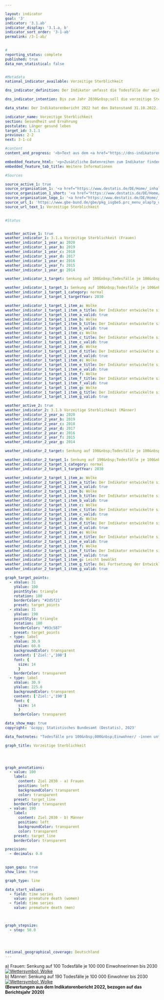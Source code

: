 ```yaml
---

layout: indicator    
goal: '3'    
indicator: '3.1.ab'    
indicator_display: '3.1.a, b'    
indicator_sort_order: '3-1-ab'    
permalink: /3-1-ab/    
    

#
reporting_status: complete    
published: true    
data_non_statistical: false    


#Metadata    
national_indicator_available: Vorzeitige Sterblichkeit    

dns_indicator_definition: Der Indikator umfasst die Todesfälle der weiblichen (3.1.a) und männlichen (3.1.b) unter 70-jährigen Bevölkerung, bezogen auf 100&nbsp;000&nbsp;Einwohnerinnen und Einwohner der alten Europastandardbevölkerung unter 70&nbsp;Jahren (unter Ausschluss der unter 1-Jährigen).    

dns_indicator_intention: Bis zum Jahr 2030&nbsp;soll die vorzeitige Sterblichkeit bei Frauen bei höchstens 100&nbsp;und bei Männern bei höchstens 190&nbsp;Todesfällen je 100&nbsp;000&nbsp;Einwohnerinnen und Einwohnern liegen.    

data_state: Der Indikatorenbericht 2022 hat den Datenstand 31.10.2022. Die Daten auf dieser Plattform werden regelmäßig aktualisiert, sodass online aktuellere Daten verfügbar sein können als im <a href="https://dns-indikatoren.de/publications_reports/">Indikatorenbericht 2022</a> veröffentlicht.    

indicator_name: Vorzeitige Sterblichkeit    
section: Gesundheit und Ernährung    
postulate: Länger gesund leben    
target_id: 3.1.1    
previous: 2-2    
next: 3-1-cd    

#content     
content_and_progress: '<b>Text aus dem <a href="https://dns-indikatoren.de/publications_reports/">Indikatorenbericht 2022&nbsp;</a></b><br><br>Die Daten stammen aus der Todesursachenstatistik und der Bevölkerungsfortschreibung des Statistischen Bundesamtes. Alle amtlichen Todesbescheinigungen werden im Rahmen der Todesursachenstatistik erfasst und ausgewertet. Die aktuellen Bevölkerungszahlen gibt die Bevölkerungsfortschreibung basierend auf den Ergebnissen der jeweiligen letzten Volkszählung an. Um einen Vergleich von Veränderungsraten über die Zeit zu ermöglichen, beziehen sich die Daten auf die alte Europastandardbevölkerung. Hierbei handelt es sich um eine Modellbevölkerung.<br><br>Die Indikatoren <a href="www.dnsTestEnvironment.github.io/dns-indicators/3-1-ab">3.1.a</a> und <a href="www.dnsTestEnvironment.github.io/dns-indicators/3-1-ab">3.1.b</a> werden auch im Informationssystem der Gesundheitsberichterstattung des Bundes (www.gbe-bund.de) zur Verfügung gestellt. Die Säuglingssterblichkeit (unter 1-Jährige) wird nicht betrachtet.<br><br>Zwischen 1991&nbsp;und 2020&nbsp;ist die vorzeitige Sterblichkeit bei Frauen (‒&nbsp;38&nbsp;%) und Männern (‒&nbsp;44&nbsp;%) stetig zurückgegangen. Durch den stärkeren Rückgang bei Männern hat sich auch der geschlechtsspezifische Unterschied der vorzeitigen Sterblichkeit verringert. 145&nbsp;Frauen und 276&nbsp;Männer je 100&nbsp;000&nbsp;Einwohnerinnen und Einwohner starben im Jahr 2020&nbsp;bevor sie das 70. Lebensjahr vollendeten. Die geschlechtsspezifischen Zielwerte für das Jahr 2030&nbsp;würden jedoch bei gleichbleibender Entwicklung, wie in den vergangenen Jahren, verfehlt werden.<br><br>Im Zeitverlauf der Indikatoren spiegeln sich die insgesamt deutlich erhöhten Sterbefälle aufgrund der <abbr title="Coronavirus SARS-CoV-2" tabindex="0">COVID-19</abbr>-Pandemie im Jahr 2020&nbsp;kaum wider. Während die Sterblichkeit bei den hier nicht betrachteten über 80-Jährigen in 2020&nbsp;deutlich angestiegen ist, lag der Anteil von <abbr title="Coronavirus SARS-CoV-2" tabindex="0">COVID-19</abbr>&nbsp;an den Todesursachen in der hier betrachteten Altersklasse bei 1,7&nbsp;% bei den Frauen und 2,3&nbsp;% bei den Männern, sodass die Indikatoren durch die <abbr title="Coronavirus SARS-CoV-2" tabindex="0">COVID-19</abbr>-Pandemie wenig beeinflusst wurden. Es wird dabei davon ausgegangen, dass es zu keiner wesentlichen Untererfassung der <abbr title="Coronavirus SARS-CoV-2" tabindex="0">COVID-19</abbr>-Todesfälle kam.<br><br>Die Lebenserwartung ist ein Indikator, der auf Grundlage der Statistik der Sterbefälle und der Bevölkerungsfortschreibung berechnet wird und Effekte der Bevölkerungsalterung auf die Entwicklung der Sterblichkeit herausrechnet. Im Zuge der Pandemie kam es zu einem kurzfristigen Rückgang der Lebenserwartung in den Jahren 2020&nbsp;und 2021. Langfristig gesehen hat sich die Lebenserwartung in Deutschland, entsprechend dem insgesamt stetigen Rückgang der vorzeitigen Sterblichkeit, weiter positiv entwickelt. Mit 17,0&nbsp;weiteren Lebensjahren können statistisch gesehen heute 70-jährige Frauen rechnen, Männer mit weiteren 14,3&nbsp;Jahren. In den Jahren 2019&nbsp;bis 2021&nbsp;betrug die mittlere Lebenserwartung für neugeborene Mädchen 83,4&nbsp;Jahre und für Jungen 78,5&nbsp;Jahre. Sie liegt damit für Mädchen um 4,4&nbsp;Jahre und für Jungen um 6,1&nbsp;Jahre höher als in den Jahren 1991&nbsp;bis 1993. Die in der Vergangenheit ausgeprägten Differenzen bei der Lebenserwartung zwischen dem früheren Bundesgebiet und den neuen Bundesländern (jeweils ohne Berlin) haben sich langfristig betrachtet deutlich reduziert und betragen heute bei neugeborenen Jungen 1,8&nbsp;und bei neugeborenen Mädchen 0,2&nbsp;Jahre. Während der Pandemie sind die Ost-West-Unterschiede dabei allerdings wieder größer geworden.<br><br>Bösartige Neubildungen hatten im Jahr 2020&nbsp;an allen Ursachen der vorzeitigen Sterblichkeit mit 35,9&nbsp;% (1991&nbsp;bis 2020: +&nbsp;2,7&nbsp;Prozentpunkte) den größten Anteil, gefolgt von Herz-Kreislauf-Erkrankungen mit 19,5&nbsp;% (1991&nbsp;bis 2020: ‒&nbsp;11,6&nbsp;Prozentpunkte). Zur vorzeitigen Sterblichkeit trugen weiter Todesfälle aufgrund äußerer Ursachen (wie Unfälle, Vergiftungen, Suizid) mit 8,6&nbsp;% (1991&nbsp;bis 2020: ‒&nbsp;2,4&nbsp;Prozentpunkte), Krankheiten des Verdauungssystems mit 7,3&nbsp;% (1991&nbsp;bis 2020: ‒&nbsp;0,3&nbsp;Prozentpunkte) und Krankheiten des Atmungssystems mit 5,2&nbsp;% (1991&nbsp;bis 2020: +&nbsp;1,2&nbsp;Prozentpunkte) bei.<br><br>Neben Faktoren wie zum Beispiel dem Gesundheitsverhalten (siehe „Raucherquoten“ Indikatoren <a href="www.dnsTestEnvironment.github.io/dns-indicators/3-1-cd">3.1.c</a> und <a href="www.dnsTestEnvironment.github.io/dns-indicators/3-1-cd">3.1.d</a> sowie „Adipositasquoten“ Indikatoren <a href="www.dnsTestEnvironment.github.io/dns-indicators/3-1-e">3.1.e</a> und <a href="www.dnsTestEnvironment.github.io/dns-indicators/3-1-f">3.1.f</a>) spielt für die Sterblichkeit auch die medizinische Versorgung eine wichtige Rolle. Die Gesundheitsausgaben stiegen im Corona-Jahr 2020&nbsp;auf einen neuen Höchststand von 440,6&nbsp;Milliarden Euro. Je Einwohnerin und Einwohner waren das 5&nbsp;298&nbsp;Euro (2019: 4&nbsp;980&nbsp;Euro). Die Gesundheitsausgaben pro Kopf stiegen damit erstmals seit Beginn der Berechnungen im Jahr 1992&nbsp;auf einen Wert über 5&nbsp;000&nbsp;Euro. Die Gesundheitsausgaben betrugen 2020&nbsp;insgesamt 26,8&nbsp;Milliarden Euro und damit 6,5&nbsp;% mehr als 2019, dem Jahr vor der Corona-Pandemie. Der Anteil der Gesundheitsausgaben am Bruttoinlandsprodukt lag 2020&nbsp;bei 13,1&nbsp;% und damit 1,2&nbsp;Prozentpunkte höher als 2019.'    

embedded_feature_html: '<p>Zusätzliche Datenreihen zum Indikator finden Sie <a href="https://dnsTestEnvironment.github.io/dns-indicators/public/AddInfos/de/3_1_ab.pdf" target="_blank" >hier</a>.</p><br><small>Hinweis: PDF-Dokumente können Sie sich (je nach Browsereinstellung) direkt in Ihrem Browser anzeigen lassen oder Sie laden das PDF-Dokument herunter und öffnen es mit einem PDF-Reader Ihrer Wahl. Eine Anleitung wie Sie für ausgewählte Browser die entsprechende Einstellung ändern können, finden Sie <a href="https://dns-indikatoren.de/guidance/">hier</a>.</small>'
embedded_feature_tab_title: Weitere Informationen    

#Sources    

source_active_1: true
source_organisation_1: '<a href="https://www.destatis.de/DE/Home/_inhalt.html">Statistisches Bundesamt</a>'
source_organisation_1_short: '<a href="https://www.destatis.de/DE/Home/_inhalt.html" target="_blank">Statistisches Bundesamt</a>'
source_organisation_logo_1: '<a href="https://www.destatis.de/DE/Home/_inhalt.html" target="_blank"><img src="www.dnsTestEnvironment.github.io/dns-indicators/public/OrgImgDe/destatis.png" alt="Statistisches Bundesamt" title=" Klicken Sie hier um zur Homepage der Organisation Statistisches Bundesamt zu gelangen." style="height:60px; width:148px; border: transparent"/></a>'
source_url_1: 'https://www.gbe-bund.de/gbe/pkg_isgbe5.prc_menu_olap?p_uid=gast&p_aid=52889592&p_sprache=D&p_help=2&p_indnr=562&p_indsp=3194&p_ityp=H&p_fid='
source_url_text_1: Vorzeitige Sterblichkeit
    

#Status    


weather_active_1: true
weather_indicator_1: 3.1.a Vorzeitige Sterblichkeit (Frauen)
weather_indicator_1_year_a: 2020
weather_indicator_1_year_b: 2019
weather_indicator_1_year_c: 2018
weather_indicator_1_year_d: 2017
weather_indicator_1_year_e: 2016
weather_indicator_1_year_f: 2015
weather_indicator_1_year_g: 2014

weather_indicator_1_target: Senkung auf 100&nbsp;Todesfälle je 100&nbsp;000&nbsp;Einwohner (Frauen) bis 2030

weather_indicator_1_target_1: Senkung auf 100&nbsp;Todesfälle je 100&nbsp;000&nbsp;Einwohner (Frauen) bis 2030
weather_indicator_1_target_1_category: normal
weather_indicator_1_target_1_targetYear: 2030

weather_indicator_1_target_1_item_a: Wolke
weather_indicator_1_target_1_item_a_title: Der Indikator entwickelte sich in 2020 zwar in die gewünschte Richtung auf das Ziel zu, bei Fortsetzung der Entwicklung wäre das Ziel im Zieljahr aber um mehr als 20 % der Differenz zwischen Zielwert und dem Wert aus 2020 verfehlt worden.
weather_indicator_1_target_1_item_a_valid: true
weather_indicator_1_target_1_item_b: Wolke
weather_indicator_1_target_1_item_b_title: Der Indikator entwickelte sich in 2019 zwar in die gewünschte Richtung auf das Ziel zu, bei Fortsetzung der Entwicklung wäre das Ziel im Zieljahr aber um mehr als 20 % der Differenz zwischen Zielwert und dem Wert aus 2019 verfehlt worden.
weather_indicator_1_target_1_item_b_valid: true
weather_indicator_1_target_1_item_c: Wolke
weather_indicator_1_target_1_item_c_title: Der Indikator entwickelte sich in 2018 zwar in die gewünschte Richtung auf das Ziel zu, bei Fortsetzung der Entwicklung wäre das Ziel im Zieljahr aber um mehr als 20 % der Differenz zwischen Zielwert und dem Wert aus 2018 verfehlt worden.
weather_indicator_1_target_1_item_c_valid: true
weather_indicator_1_target_1_item_d: Wolke
weather_indicator_1_target_1_item_d_title: Der Indikator entwickelte sich in 2017 zwar in die gewünschte Richtung auf das Ziel zu, bei Fortsetzung der Entwicklung wäre das Ziel im Zieljahr aber um mehr als 20 % der Differenz zwischen Zielwert und dem Wert aus 2017 verfehlt worden.
weather_indicator_1_target_1_item_d_valid: true
weather_indicator_1_target_1_item_e: Wolke
weather_indicator_1_target_1_item_e_title: Der Indikator entwickelte sich in 2016 zwar in die gewünschte Richtung auf das Ziel zu, bei Fortsetzung der Entwicklung wäre das Ziel im Zieljahr aber um mehr als 20 % der Differenz zwischen Zielwert und dem Wert aus 2016 verfehlt worden.
weather_indicator_1_target_1_item_e_valid: true
weather_indicator_1_target_1_item_f: Wolke
weather_indicator_1_target_1_item_f_title: Der Indikator entwickelte sich in 2015 zwar in die gewünschte Richtung auf das Ziel zu, bei Fortsetzung der Entwicklung wäre das Ziel im Zieljahr aber um mehr als 20 % der Differenz zwischen Zielwert und dem Wert aus 2015 verfehlt worden.
weather_indicator_1_target_1_item_f_valid: true
weather_indicator_1_target_1_item_g: Wolke
weather_indicator_1_target_1_item_g_title: Der Indikator entwickelte sich in 2014 zwar in die gewünschte Richtung auf das Ziel zu, bei Fortsetzung der Entwicklung wäre das Ziel im Zieljahr aber um mehr als 20 % der Differenz zwischen Zielwert und dem Wert aus 2014 verfehlt worden.
weather_indicator_1_target_1_item_g_valid: true

weather_active_2: true
weather_indicator_2: 3.1.b Vorzeitige Sterblichkeit (Männer)
weather_indicator_2_year_a: 2020
weather_indicator_2_year_b: 2019
weather_indicator_2_year_c: 2018
weather_indicator_2_year_d: 2017
weather_indicator_2_year_e: 2016
weather_indicator_2_year_f: 2015
weather_indicator_2_year_g: 2014

weather_indicator_2_target: Senkung auf 190&nbsp;Todesfälle je 100&nbsp;000&nbsp;Einwohner (Männer) bis 2030

weather_indicator_2_target_1: Senkung auf 190&nbsp;Todesfälle je 100&nbsp;000&nbsp;Einwohner (Männer) bis 2030
weather_indicator_2_target_1_category: normal
weather_indicator_2_target_1_targetYear: 2030

weather_indicator_2_target_1_item_a: Wolke
weather_indicator_2_target_1_item_a_title: Der Indikator entwickelte sich in 2020 zwar in die gewünschte Richtung auf das Ziel zu, bei Fortsetzung der Entwicklung wäre das Ziel im Zieljahr aber um mehr als 20 % der Differenz zwischen Zielwert und dem Wert aus 2020 verfehlt worden.
weather_indicator_2_target_1_item_a_valid: true
weather_indicator_2_target_1_item_b: Wolke
weather_indicator_2_target_1_item_b_title: Der Indikator entwickelte sich in 2019 zwar in die gewünschte Richtung auf das Ziel zu, bei Fortsetzung der Entwicklung wäre das Ziel im Zieljahr aber um mehr als 20 % der Differenz zwischen Zielwert und dem Wert aus 2019 verfehlt worden.
weather_indicator_2_target_1_item_b_valid: true
weather_indicator_2_target_1_item_c: Wolke
weather_indicator_2_target_1_item_c_title: Der Indikator entwickelte sich in 2018 zwar in die gewünschte Richtung auf das Ziel zu, bei Fortsetzung der Entwicklung wäre das Ziel im Zieljahr aber um mehr als 20 % der Differenz zwischen Zielwert und dem Wert aus 2018 verfehlt worden.
weather_indicator_2_target_1_item_c_valid: true
weather_indicator_2_target_1_item_d: Wolke
weather_indicator_2_target_1_item_d_title: Der Indikator entwickelte sich in 2017 zwar in die gewünschte Richtung auf das Ziel zu, bei Fortsetzung der Entwicklung wäre das Ziel im Zieljahr aber um mehr als 20 % der Differenz zwischen Zielwert und dem Wert aus 2017 verfehlt worden.
weather_indicator_2_target_1_item_d_valid: true
weather_indicator_2_target_1_item_e: Wolke
weather_indicator_2_target_1_item_e_title: Der Indikator entwickelte sich in 2016 zwar in die gewünschte Richtung auf das Ziel zu, bei Fortsetzung der Entwicklung wäre das Ziel im Zieljahr aber um mehr als 20 % der Differenz zwischen Zielwert und dem Wert aus 2016 verfehlt worden.
weather_indicator_2_target_1_item_e_valid: true
weather_indicator_2_target_1_item_f: Wolke
weather_indicator_2_target_1_item_f_title: Der Indikator entwickelte sich in 2015 zwar in die gewünschte Richtung auf das Ziel zu, bei Fortsetzung der Entwicklung wäre das Ziel im Zieljahr aber um mehr als 20 % der Differenz zwischen Zielwert und dem Wert aus 2015 verfehlt worden.
weather_indicator_2_target_1_item_f_valid: true
weather_indicator_2_target_1_item_g: Leicht bewölkt
weather_indicator_2_target_1_item_g_title: Bei Fortsetzung der Entwicklung von 2014 wäre das Ziel um mindestens 5&nbsp;%, aber maximal um 20&nbsp;% der Differenz zwischen Zielwert und dem Wert aus 2014 verfehlt worden.
weather_indicator_2_target_1_item_g_valid: true    

graph_target_points:
  - xValue: 31
    yValue: 100
    pointStyle: triangle
    rotation: 180
    borderColor: "#2d5f21"
    preset: target_points
  - xValue: 31
    yValue: 190
    pointStyle: triangle
    rotation: 180
    borderColor: "#93c587"
    preset: target_points
  - type: label
    xValue: 30.9
    yValue: 60.0
    backgroundColor: transparent
    content: ['Ziel:','100']
    font: {
      size: 14
      }
    borderColor: transparent
  - type: label
    xValue: 30.9
    yValue: 225.0
    backgroundColor: transparent
    content: ['Ziel:','190']
    font: {
      size: 14
      }
    borderColor: transparent    

data_show_map: true    
copyright: '&copy; Statistisches Bundesamt (Destatis), 2023'    

data_footnotes: "Todesfälle pro 100&nbsp;000&nbsp;Einwohner/ -innen unter 70&nbsp;Jahren (ohne unter 1-Jährige).<br>• Altersstandardisierung: alte Europabevölkerung."    

graph_title: Vorzeitige Sterblichkeit    

    


graph_annotations:
  - value: 100
    label:
      content: Ziel 2030 - a) Frauen
      position: left
      backgroundColor: transparent
      color: transparent
    preset: target_line
    borderColor: transparent
  - value: 190
    label:
      content: Ziel 2030 - b) Männer
      position: left
      backgroundColor: transparent
      color: transparent
    preset: target_line
    borderColor: transparent    

precision: 
  - decimals: 0.0
        

span_gaps: true    
show_line: true    

graph_type: line    

data_start_values: 
  - field: time series
    value: premature death (women)
  - field: time series
    value: premature death (men)    

    

graph_stepsize: 
  - step: 50.0
        

            

national_geographical_coverage: Deutschland        
---
```



<div>
  <div class="my-header">
    <label class="default">a) Frauen: Senkung auf 100&nbsp;Todesfälle je 100&nbsp;000&nbsp;Einwohnerinnen bis 2030
      <a href="www.dnsTestEnvironment.github.io/dns-indicators/status"><img src="https://g205sdgs.github.io/sdg-indicators/public/Wettersymbole/Wolke.png" title="Der Indikator entwickelte sich in 2020 zwar in die gewünschte Richtung auf das Ziel zu, bei Fortsetzung der Entwicklung wäre das Ziel im Zieljahr aber um mehr als 20 % der Differenz zwischen Zielwert und dem Wert aus 2020 verfehlt worden." alt="Wettersymbol: Wolke"/>
      </a>
    </label>
  </div>
</div>
<div>
  <div class="my-header">
    <label class="default">b) Männer: Senkung auf 190&nbsp;Todesfälle je 100&nbsp;000&nbsp;Einwohner bis 2030
      <a href="www.dnsTestEnvironment.github.io/dns-indicators/status"><img src="https://g205sdgs.github.io/sdg-indicators/public/Wettersymbole/Wolke.png" title="Der Indikator entwickelte sich in 2020 zwar in die gewünschte Richtung auf das Ziel zu, bei Fortsetzung der Entwicklung wäre das Ziel im Zieljahr aber um mehr als 20 % der Differenz zwischen Zielwert und dem Wert aus 2020 verfehlt worden." alt="Wettersymbol: Wolke"/>
      </a>
    </label>
  </div>
</div>
<div class="my-header-note">
  <label class="default"><b>(Bewertungen aus dem Indikatorenbericht 2022, bezogen auf das Berichtsjahr 2020)
  </b></label>
</div>
